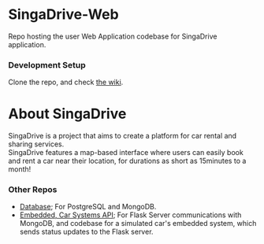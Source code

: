# SingaDrive-Web

Repo hosting the user Web Application codebase for SingaDrive application.

### Development Setup

Clone the repo, and check [the wiki](https://github.com/Juicy-Lemonberry/SingaDrive-Web/wiki/Development-Enviroment-Setup).

# About SingaDrive

SingaDrive is a project that aims to create a platform for car rental and sharing services.<br>
SingaDrive features a map-based interface where users can easily book and rent a car near their location, for durations as short as 15minutes to a month!

### Other Repos

- [Database](https://github.com/Juicy-Lemonberry/SingaDrive-Database); For PostgreSQL and MongoDB.
- [Embedded, Car Systems API](https://github.com/Juicy-Lemonberry/SingaDrive-Embedded); For Flask Server communications with MongoDB, and codebase for a simulated car's embedded system, which sends status updates to the Flask server.
